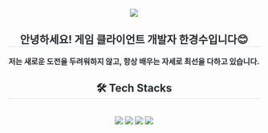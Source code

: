 <!--
**rudtn432/rudtn432** is a ✨ _special_ ✨ repository because its `README.md` (this file) appears on your GitHub profile.

Here are some ideas to get you started:

- 🔭 I’m currently working on ...
- 🌱 I’m currently learning ...
- 👯 I’m looking to collaborate on ...
- 🤔 I’m looking for help with ...
- 💬 Ask me about ...
- 📫 How to reach me: ...
- 😄 Pronouns: ...
- ⚡ Fun fact: ...
-->
<!DOCTYPE html>
<html lang="ko">

<head>
  <meta charset="utf-8" />
  <meta name="viewport" content="width=device-width, initial-scale=1" />
</head>

<body>
 <div align= "center">
    <img src="https://capsule-render.vercel.app/api?type=waving&color=gradient&height=180&text=GyeongSu%20Han&animation=&fontColor=000000&fontSize=70" />
    </div>
    <div align= "center"> 
    <h2 style="border-bottom: 1px solid #d8dee4; color: #282d33;"> 안녕하세요! 게임 클라이언트 개발자 한경수입니다😊 </h2>  
    <div style="font-weight: 700; font-size: 15px; text-align: center; color: #282d33;"> 저는 새로운 도전을 두려워하지 않고, 항상 배우는 자세로 최선을 다하고 있습니다. </div> 
    </div>
    <div align= "center">
    <h2 style="border-bottom: 1px solid #d8dee4; color: #282d33;"> 🛠️ Tech Stacks </h2> <br> 
    <div style="margin: 0 auto; text-align: center;" align= "center"> 
          <img src="https://img.shields.io/badge/-C%23-512BD4?logo=Csharp&style=flat">
          <img src="https://img.shields.io/badge/-C++-00599C?logo=c%2B%2B&style=flat">
          <img src="https://img.shields.io/badge/Unity-FFFFFF?style=flat&logo=Unity&logoColor=white">
          <img src="https://img.shields.io/badge/Unreal Engine-0E1128?style=flat&logo=unrealengine&logoColor=white">
          </div>
    </div>
    
  
</body>


</html>
